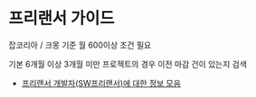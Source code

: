 # 프리랜서 가이드

잡코리아 / 크몽 기준 월 600이상 조건 필요

기본 6개월 이상
3개월 미만 프로젝트의 경우 이전 마감 건이 있는지 검색

- [프리랜서 개발자(SW프리랜서)에 대한 정보 모음](https://github.com/ClintJang/awesome-freelance-korea-information?source=post_page-----2848c8db7e1f--------------------------------)
